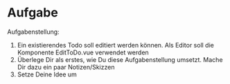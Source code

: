 # Aufgabe

Aufgabenstellung:
1. Ein existierendes Todo soll editiert werden können. Als Editor soll die Komponente EditToDo.vue verwendet werden
2. Überlege Dir als erstes, wie Du diese Aufgabenstellung umsetzt. Mache Dir dazu ein paar Notizen/Skizzen
3. Setze Deine Idee um
   
   
   